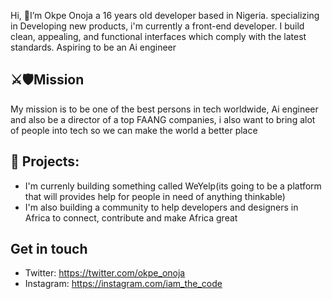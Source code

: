 
Hi, 👋I’m Okpe Onoja a 16 years old developer based in Nigeria. specializing in Developing new products, i'm currently a front-end developer. I build clean, appealing, and functional interfaces which comply with the latest standards. Aspiring to be an Ai engineer
## ⚔️🛡Mission
My mission is to be one of the best persons in tech worldwide, Ai engineer and also be a director of a top FAANG companies, i also want to bring alot of people into tech so we can make the world a better place 

## 🌱 Projects: 
- I'm currenly building something called WeYelp(its going to be a platform that will provides help for people in need of anything thinkable)  
-  I'm also building a community to help developers and designers in Africa to connect, contribute and make Africa great
## Get in touch
- Twitter: https://twitter.com/okpe_onoja
- Instagram: https://instagram.com/iam_the_code
